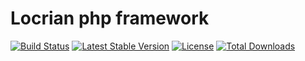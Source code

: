 # Locrian php framework
[![Build Status](https://travis-ci.org/locrianphp/locrian.svg?branch=master)](https://travis-ci.org/locrianphp/locrian)
[![Latest Stable Version](https://poser.pugx.org/locrianphp/locrian/version)](https://packagist.org/packages/locrianphp/locrian)
[![License](https://poser.pugx.org/locrianphp/locrian/license)](https://packagist.org/packages/locrianphp/locrian)
[![Total Downloads](https://poser.pugx.org/locrianphp/locrian/downloads)](https://packagist.org/packages/locrianphp/locrian)